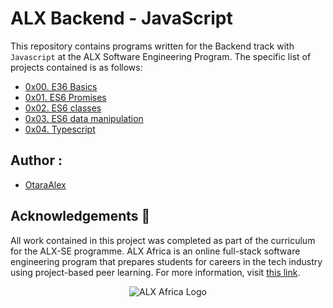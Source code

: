 # ALX Backend - JavaScript

This repository contains programs written for the Backend track with `Javascript` at the ALX Software Engineering Program.
The specific list of projects contained is as follows:

* [0x00. E36 Basics](./0x00-E36_basic)
* [0x01. ES6 Promises](./0x01-ES6_promise)
* [0x02. ES6 classes](./0x02-ES6_classes)
* [0x03. ES6 data manipulation](./0x03-ES6_data_manipulation)
* [0x04. Typescript](./0x04-TypeScript)

## Author :
* [OtaraAlex](https://github.com/OtaraAlex)

## Acknowledgements :pray:
All work contained in this project was completed as part of the curriculum for the ALX-SE programme. ALX Africa is an online full-stack software engineering program that prepares students for careers in the tech industry using project-based peer learning. For more information, visit [this link](https://www.alxafrica.com//).

<p align="center">
  <img src="http://www.alxafrica.com/wp-content/uploads/2022/01/header-logo.png"
    alt="ALX Africa Logo"
  >
  </p>
